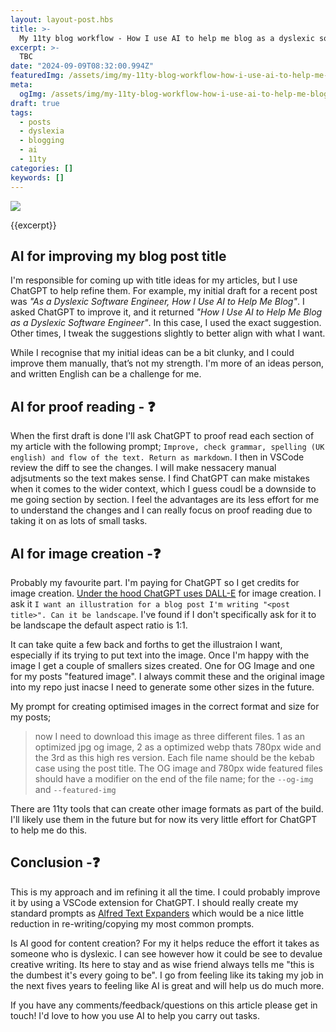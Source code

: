 ```yaml
---
layout: layout-post.hbs
title: >-
  My 11ty blog workflow - How I use AI to help me blog as a dyslexic software engineer
excerpt: >-
  TBC
date: "2024-09-09T08:32:00.994Z"
featuredImg: /assets/img/my-11ty-blog-workflow-how-i-use-ai-to-help-me-blog-as-a-dyslexic-software-engineer--featured-img.webp
meta:
  ogImg: /assets/img/my-11ty-blog-workflow-how-i-use-ai-to-help-me-blog-as-a-dyslexic-software-engineer--og-img.jpg
draft: true
tags:
  - posts
  - dyslexia
  - blogging
  - ai
  - 11ty
categories: []
keywords: []
---
```


![]({{featuredImg}})

{{excerpt}}


## AI for improving my blog post title
I'm responsible for coming up with title ideas for my articles, but I use ChatGPT to help refine them. For example, my initial draft for a recent post was _"As a Dyslexic Software Engineer, How I Use AI to Help Me Blog"_. I asked ChatGPT to improve it, and it returned _"How I Use AI to Help Me Blog as a Dyslexic Software Engineer"_. In this case, I used the exact suggestion. Other times, I tweak the suggestions slightly to better align with what I want.

While I recognise that my initial ideas can be a bit clunky, and I could improve them manually, that’s not my strength. I'm more of an ideas person, and written English can be a challenge for me.



## AI for proof reading - ❓
When the first draft is done I'll ask ChatGPT to proof read each section of my article with the following prompt; `Improve, check grammar, spelling (UK english) and flow of the text. Return as markdown`. I then in VSCode review the diff to see the changes. I will make nessacery manual adjsutments so the text makes sense. I find ChatGPT can make mistakes when it comes to the wider context, which I guess coudl be a downside to me going section by section. I feel the advantages are its less effort for me to understand the changes and I can really focus on proof reading due to taking it on as lots of small tasks. 


## AI for image creation -❓
Probably my favourite part. I'm paying for ChatGPT so I get credits for image creation. [Under the hood ChatGPT uses DALL-E](https://help.openai.com/en/articles/8932459-dall-e-in-chatgpt) for image creation. I ask it `I want an illustration for a blog post I'm writing "<post title>". Can it be landscape`.  I've found if I don't specifically ask for it to be landscape the default aspect ratio is 1:1.

It can take quite a few back and forths to get the illustraion I want, especially if its trying to put text into the image. Once I'm happy with the image I get a couple of smallers sizes created. One for OG Image and one for my posts "featured image". I always commit these and the original image into my repo just inacse I need to generate some other sizes in the future.

My prompt for creating optimised images in the correct format and size for my posts;
> now I need to download this image as three different files. 1  as an optimized jpg og image, 2 as a optimized webp thats 780px wide and the 3rd as this high res version. Each file name should be the kebab case using the post title. The OG image and 780px wide featured files should have a modifier on the end of the file name; for the `--og-img` and `--featured-img`

There are 11ty tools that can create other image formats as part of the build. I'll likely use them in the future but for now its very little effort for ChatGPT to help me do this.



## Conclusion -❓
This is my approach and im refining it all the time. I could probably improve it by using a VSCode extension for ChatGPT. I should really create my standard prompts as [Alfred Text Expanders](https://www.alfredapp.com/help/features/snippets/) which would be a nice little reduction in re-writing/copying my most common prompts.

Is AI good for content creation? For my it helps reduce the effort it takes as someone who is dyslexic. I can see however how it could be see to devalue creative writing. Its here to stay and as wise friend always tells me "this is the dumbest it's every going to be". I go from feeling like its taking my job in the next fives years to feeling like AI is great and will help us do much more.


If you have any comments/feedback/questions on this article please get in touch! I'd love to how you use AI to help you carry out tasks.